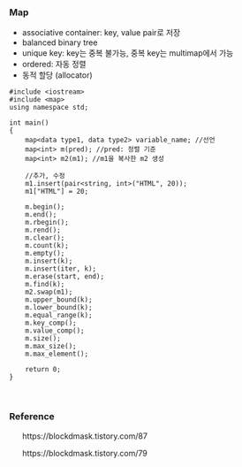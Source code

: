 ### Map

- associative container: key, value pair로 저장
- balanced binary tree
- unique key: key는 중복 불가능, 중복 key는 multimap에서 가능
- ordered: 자동 정렬
- 동적 할당 (allocator)

```
#include <iostream>
#include <map>
using namespace std;

int main()
{
	map<data type1, data type2> variable_name; //선언
	map<int> m(pred); //pred: 정렬 기준
	map<int> m2(m1); //m1을 복사한 m2 생성

	//추가, 수정
	m1.insert(pair<string, int>("HTML", 20));
	m1["HTML"] = 20;

	m.begin();
	m.end();
	m.rbegin();
	m.rend();
	m.clear();
	m.count(k);
	m.empty();
	m.insert(k);
	m.insert(iter, k);
	m.erase(start, end);
	m.find(k);
	m2.swap(m1);
	m.upper_bound(k);
	m.lower_bound(k);
	m.equal_range(k);
	m.key_comp();
	m.value_comp();
	m.size();
	m.max_size();
	m.max_element();

	return 0;
}
```

<br>

### Reference

<ul> https://blockdmask.tistory.com/87 </ul>
<ul> https://blockdmask.tistory.com/79 </ul>
